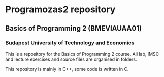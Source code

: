 # Programozas2 repository
## Basics of Programming 2 (BMEVIAUAA01)
### Budapest University of Technology and Economics

This is a repository for the Basics of Programming 2 course. All lab, IMSC and lecture exercises and source files are organised in folders.

This repository is mainly in C++, some code is written in C.
